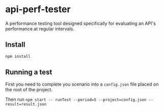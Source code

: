 # api-perf-tester
A performance testing tool designed specifically for evaluating an API's performance at regular intervals.

## Install

```sh
npm install
```

## Running a test

First you need to complete you scenario into a `config.json` file placed on the root of the project.

Then run `npm start -- runTest --period=5 --project=config.json --result=result.json`